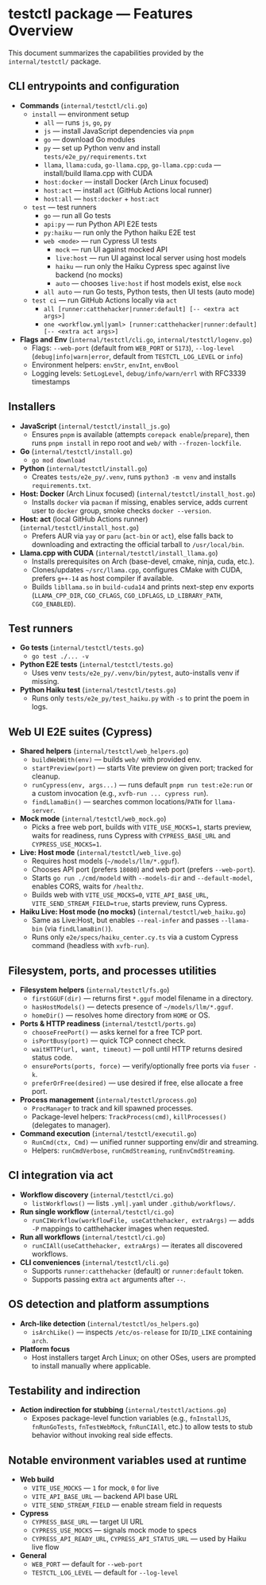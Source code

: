 # testctl package — Features Overview

This document summarizes the capabilities provided by the `internal/testctl/` package.

## CLI entrypoints and configuration

- __Commands__ (`internal/testctl/cli.go`)
  - `install` — environment setup
    - `all` — runs `js`, `go`, `py`
    - `js` — install JavaScript dependencies via `pnpm`
    - `go` — download Go modules
    - `py` — set up Python venv and install `tests/e2e_py/requirements.txt`
    - `llama`, `llama:cuda`, `go-llama.cpp`, `go-llama.cpp:cuda` — install/build llama.cpp with CUDA
    - `host:docker` — install Docker (Arch Linux focused)
    - `host:act` — install `act` (GitHub Actions local runner)
    - `host:all` — `host:docker` + `host:act`
  - `test` — test runners
    - `go` — run all Go tests
    - `api:py` — run Python API E2E tests
    - `py:haiku` — run only the Python haiku E2E test
    - `web <mode>` — run Cypress UI tests
      - `mock` — run UI against mocked API
      - `live:host` — run UI against local server using host models
      - `haiku` — run only the Haiku Cypress spec against live backend (no mocks)
      - `auto` — chooses `live:host` if host models exist, else `mock`
    - `all auto` — run Go tests, Python tests, then UI tests (auto mode)
  - `test ci` — run GitHub Actions locally via `act`
    - `all [runner:catthehacker|runner:default] [-- <extra act args>]`
    - `one <workflow.yml|yaml> [runner:catthehacker|runner:default] [-- <extra act args>]`
- __Flags and Env__ (`internal/testctl/cli.go`, `internal/testctl/logenv.go`)
  - Flags: `--web-port` (default from `WEB_PORT` or `5173`), `--log-level` (`debug|info|warn|error`, default from `TESTCTL_LOG_LEVEL` or `info`)
  - Environment helpers: `envStr`, `envInt`, `envBool`
  - Logging levels: `SetLogLevel`, `debug/info/warn/errl` with RFC3339 timestamps

## Installers

- __JavaScript__ (`internal/testctl/install_js.go`)
  - Ensures `pnpm` is available (attempts `corepack enable`/`prepare`), then runs `pnpm install` in repo root and `web/` with `--frozen-lockfile`.
- __Go__ (`internal/testctl/install.go`)
  - `go mod download`
- __Python__ (`internal/testctl/install.go`)
  - Creates `tests/e2e_py/.venv`, runs `python3 -m venv` and installs `requirements.txt`.
- __Host: Docker__ (Arch Linux focused) (`internal/testctl/install_host.go`)
  - Installs `docker` via `pacman` if missing, enables service, adds current user to `docker` group, smoke checks `docker --version`.
- __Host: act__ (local GitHub Actions runner) (`internal/testctl/install_host.go`)
  - Prefers AUR via `yay` or `paru` (`act-bin` or `act`), else falls back to downloading and extracting the official tarball to `/usr/local/bin`.
- __Llama.cpp with CUDA__ (`internal/testctl/install_llama.go`)
  - Installs prerequisites on Arch (base-devel, cmake, ninja, cuda, etc.).
  - Clones/updates `~/src/llama.cpp`, configures CMake with CUDA, prefers `g++-14` as host compiler if available.
  - Builds `libllama.so` in `build-cuda14` and prints next-step env exports (`LLAMA_CPP_DIR`, `CGO_CFLAGS`, `CGO_LDFLAGS`, `LD_LIBRARY_PATH`, `CGO_ENABLED`).

## Test runners

- __Go tests__ (`internal/testctl/tests.go`)
  - `go test ./... -v`
- __Python E2E tests__ (`internal/testctl/tests.go`)
  - Uses venv `tests/e2e_py/.venv/bin/pytest`, auto-installs venv if missing.
- __Python Haiku test__ (`internal/testctl/tests.go`)
  - Runs only `tests/e2e_py/test_haiku.py` with `-s` to print the poem in logs.

## Web UI E2E suites (Cypress)

- __Shared helpers__ (`internal/testctl/web_helpers.go`)
  - `buildWebWith(env)` — builds `web/` with provided env.
  - `startPreview(port)` — starts Vite preview on given port; tracked for cleanup.
  - `runCypress(env, args...)` — runs default `pnpm run test:e2e:run` or a custom invocation (e.g., `xvfb-run ... cypress run`).
  - `findLlamaBin()` — searches common locations/`PATH` for `llama-server`.
- __Mock mode__ (`internal/testctl/web_mock.go`)
  - Picks a free web port, builds with `VITE_USE_MOCKS=1`, starts preview, waits for readiness, runs Cypress with `CYPRESS_BASE_URL` and `CYPRESS_USE_MOCKS=1`.
- __Live: Host mode__ (`internal/testctl/web_live.go`)
  - Requires host models (`~/models/llm/*.gguf`).
  - Chooses API port (prefers `18080`) and web port (prefers `--web-port`).
  - Starts `go run ./cmd/modeld` with `--models-dir` and `--default-model`, enables CORS, waits for `/healthz`.
  - Builds web with `VITE_USE_MOCKS=0`, `VITE_API_BASE_URL`, `VITE_SEND_STREAM_FIELD=true`, starts preview, runs Cypress.
- __Haiku Live: Host mode (no mocks)__ (`internal/testctl/web_haiku.go`)
  - Same as Live:Host, but enables `--real-infer` and passes `--llama-bin` (via `findLlamaBin()`).
  - Runs only `e2e/specs/haiku_center.cy.ts` via a custom Cypress command (headless with `xvfb-run`).

## Filesystem, ports, and processes utilities

- __Filesystem helpers__ (`internal/testctl/fs.go`)
  - `firstGGUF(dir)` — returns first `*.gguf` model filename in a directory.
  - `hasHostModels()` — detects presence of `~/models/llm/*.gguf`.
  - `homeDir()` — resolves home directory from `HOME` or OS.
- __Ports & HTTP readiness__ (`internal/testctl/ports.go`)
  - `chooseFreePort()` — asks kernel for a free TCP port.
  - `isPortBusy(port)` — quick TCP connect check.
  - `waitHTTP(url, want, timeout)` — poll until HTTP returns desired status code.
  - `ensurePorts(ports, force)` — verify/optionally free ports via `fuser -k`.
  - `preferOrFree(desired)` — use desired if free, else allocate a free port.
- __Process management__ (`internal/testctl/process.go`)
  - `ProcManager` to track and kill spawned processes.
  - Package-level helpers: `TrackProcess(cmd)`, `killProcesses()` (delegates to manager).
- __Command execution__ (`internal/testctl/executil.go`)
  - `RunCmd(ctx, Cmd)` — unified runner supporting env/dir and streaming.
  - Helpers: `runCmdVerbose`, `runCmdStreaming`, `runEnvCmdStreaming`.

## CI integration via act

- __Workflow discovery__ (`internal/testctl/ci.go`)
  - `listWorkflows()` — lists `.yml|.yaml` under `.github/workflows/`.
- __Run single workflow__ (`internal/testctl/ci.go`)
  - `runCIWorkflow(workflowFile, useCatthehacker, extraArgs)` — adds `-P` mappings to catthehacker images when requested.
- __Run all workflows__ (`internal/testctl/ci.go`)
  - `runCIAll(useCatthehacker, extraArgs)` — iterates all discovered workflows.
- __CLI conveniences__ (`internal/testctl/cli.go`)
  - Supports `runner:catthehacker` (default) or `runner:default` token.
  - Supports passing extra `act` arguments after `--`.

## OS detection and platform assumptions

- __Arch-like detection__ (`internal/testctl/os_helpers.go`)
  - `isArchLike()` — inspects `/etc/os-release` for `ID`/`ID_LIKE` containing `arch`.
- __Platform focus__
  - Host installers target Arch Linux; on other OSes, users are prompted to install manually where applicable.

## Testability and indirection

- __Action indirection for stubbing__ (`internal/testctl/actions.go`)
  - Exposes package-level function variables (e.g., `fnInstallJS`, `fnRunGoTests`, `fnTestWebMock`, `fnRunCIAll`, etc.) to allow tests to stub behavior without invoking real side effects.

## Notable environment variables used at runtime

- __Web build__
  - `VITE_USE_MOCKS` — `1` for mock, `0` for live
  - `VITE_API_BASE_URL` — backend API base URL
  - `VITE_SEND_STREAM_FIELD` — enable stream field in requests
- __Cypress__
  - `CYPRESS_BASE_URL` — target UI URL
  - `CYPRESS_USE_MOCKS` — signals mock mode to specs
  - `CYPRESS_API_READY_URL`, `CYPRESS_API_STATUS_URL` — used by Haiku live flow
- __General__
  - `WEB_PORT` — default for `--web-port`
  - `TESTCTL_LOG_LEVEL` — default for `--log-level`
